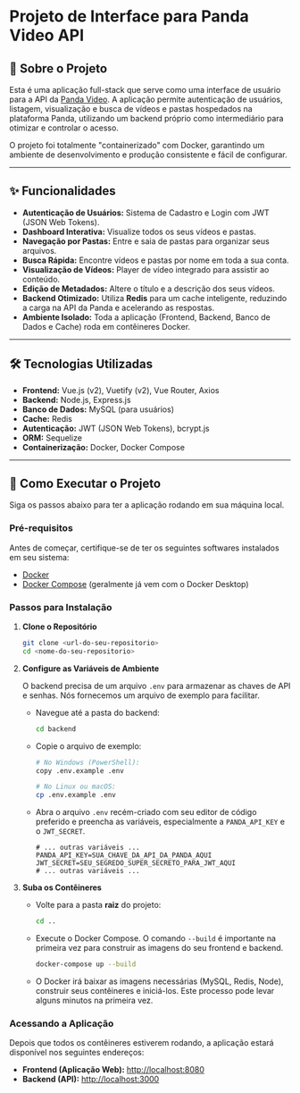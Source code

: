 # Projeto de Interface para Panda Video API

## 📖 Sobre o Projeto

Esta é uma aplicação full-stack que serve como uma interface de usuário para a API da [Panda Video](https://pandavideo.com/). A aplicação permite autenticação de usuários, listagem, visualização e busca de vídeos e pastas hospedados na plataforma Panda, utilizando um backend próprio como intermediário para otimizar e controlar o acesso.

O projeto foi totalmente "containerizado" com Docker, garantindo um ambiente de desenvolvimento e produção consistente e fácil de configurar.

---

## ✨ Funcionalidades

* **Autenticação de Usuários:** Sistema de Cadastro e Login com JWT (JSON Web Tokens).
* **Dashboard Interativa:** Visualize todos os seus vídeos e pastas.
* **Navegação por Pastas:** Entre e saia de pastas para organizar seus arquivos.
* **Busca Rápida:** Encontre vídeos e pastas por nome em toda a sua conta.
* **Visualização de Vídeos:** Player de vídeo integrado para assistir ao conteúdo.
* **Edição de Metadados:** Altere o título e a descrição dos seus vídeos.
* **Backend Otimizado:** Utiliza **Redis** para um cache inteligente, reduzindo a carga na API da Panda e acelerando as respostas.
* **Ambiente Isolado:** Toda a aplicação (Frontend, Backend, Banco de Dados e Cache) roda em contêineres Docker.

---

## 🛠️ Tecnologias Utilizadas

* **Frontend:** Vue.js (v2), Vuetify (v2), Vue Router, Axios
* **Backend:** Node.js, Express.js
* **Banco de Dados:** MySQL (para usuários)
* **Cache:** Redis
* **Autenticação:** JWT (JSON Web Tokens), bcrypt.js
* **ORM:** Sequelize
* **Containerização:** Docker, Docker Compose

---

## 🚀 Como Executar o Projeto

Siga os passos abaixo para ter a aplicação rodando em sua máquina local.

### Pré-requisitos

Antes de começar, certifique-se de ter os seguintes softwares instalados em seu sistema:
* [Docker](https://www.docker.com/products/docker-desktop/)
* [Docker Compose](https://docs.docker.com/compose/install/) (geralmente já vem com o Docker Desktop)

### Passos para Instalação

1.  **Clone o Repositório**
    ```bash
    git clone <url-do-seu-repositorio>
    cd <nome-do-seu-repositorio>
    ```

2.  **Configure as Variáveis de Ambiente**

    O backend precisa de um arquivo `.env` para armazenar as chaves de API e senhas. Nós fornecemos um arquivo de exemplo para facilitar.

    * Navegue até a pasta do backend:
        ```bash
        cd backend
        ```
    * Copie o arquivo de exemplo:
        ```bash
        # No Windows (PowerShell):
        copy .env.example .env

        # No Linux ou macOS:
        cp .env.example .env
        ```
    * Abra o arquivo `.env` recém-criado com seu editor de código preferido e preencha as variáveis, especialmente a `PANDA_API_KEY` e o `JWT_SECRET`.
        ```env
        # ... outras variáveis ...
        PANDA_API_KEY=SUA_CHAVE_DA_API_DA_PANDA_AQUI
        JWT_SECRET=SEU_SEGREDO_SUPER_SECRETO_PARA_JWT_AQUI
        # ... outras variáveis ...
        ```

3.  **Suba os Contêineres**

    * Volte para a pasta **raiz** do projeto:
        ```bash
        cd ..
        ```
    * Execute o Docker Compose. O comando `--build` é importante na primeira vez para construir as imagens do seu frontend e backend.
        ```bash
        docker-compose up --build
        ```
    * O Docker irá baixar as imagens necessárias (MySQL, Redis, Node), construir seus contêineres e iniciá-los. Este processo pode levar alguns minutos na primeira vez.

### Acessando a Aplicação

Depois que todos os contêineres estiverem rodando, a aplicação estará disponível nos seguintes endereços:

* **Frontend (Aplicação Web):** [http://localhost:8080](http://localhost:8080)
* **Backend (API):** [http://localhost:3000](http://localhost:3000)